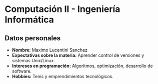 # Computación II - Ingeniería Informática
## Datos personales
- **Nombre:** Maximo Lucentini Sanchez
- **Expectativas sobre la materia:** Aprender control de versiones y sistemas Unix/Linux.
- **Intereses en programación:** Algoritmos, optimización, desarrollo de software.
- **Hobbies:** Tenis y emprendimientos tecnológicos.
